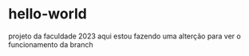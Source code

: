 # hello-world
projeto da faculdade 2023
aqui estou fazendo uma alterção para ver o funcionamento da branch 
